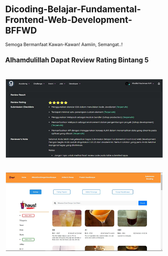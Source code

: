 # Dicoding-Belajar-Fundamental-Frontend-Web-Development-BFFWD
Semoga Bermanfaat Kawan-Kawan! Aamiin, Semangat..!
<br>

## Alhamdulillah Dapat Review Rating Bintang 5 
<br>
<p align="center">
    <img src="ss0.jpg" width="500" height="250">
</p>

<br>
<p align="center">
    <img src="ss1.jpg" width="500" height="250">
</p>

